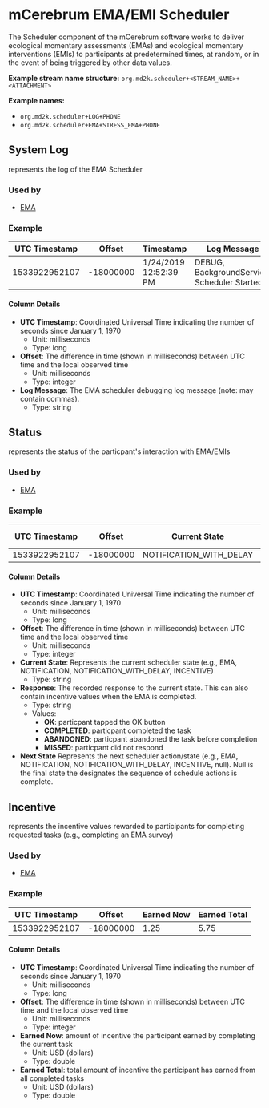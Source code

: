 # mCerebrum EMA/EMI Scheduler

The Scheduler component of the mCerebrum software works to deliver ecological momentary assessments (EMAs) and ecological momentary interventions (EMIs) to participants at predetermined times, at random, or in the event of being triggered by other data values.


<!-- **References:**
{% bibliography --cited %} (remove comment after inserting Bibtex citation in paragraph above) -->


**Example stream name structure:**
`org.md2k.scheduler+<STREAM_NAME>+<ATTACHMENT>`

**Example names:**
- `org.md2k.scheduler+LOG+PHONE`
- `org.md2k.scheduler+EMA+STRESS_EMA+PHONE`


## System Log
represents the log of the EMA Scheduler

### Used by
- [EMA](../features/ema)

### Example

| UTC Timestamp | Offset    | Timestamp              | Log Message                                 |
| ------------- | --------- | ---------------------- | ------------------------------------------- |
| 1533922952107 | -18000000 | 1/24/2019  12:52:39 PM | DEBUG, BackgroundService, Scheduler Started |

#### Column Details
- **UTC Timestamp**: Coordinated Universal Time indicating the number of seconds since January 1, 1970
  - Unit: milliseconds
  - Type: long
- **Offset**: The difference in time (shown in milliseconds) between UTC time and the local observed time
  - Unit: milliseconds
  - Type: integer
- **Log Message**: The EMA scheduler debugging log message (note: may contain commas).
  - Type: string


## Status
represents the status of the particpant's interaction with EMA/EMIs

### Used by
- [EMA](../features/ema)

### Example

| UTC Timestamp | Offset    | Current State           | Response | Next State |
| ------------- | --------- | ----------------------- | -------- | ---------- |
| 1533922952107 | -18000000 | NOTIFICATION_WITH_DELAY | OK       | EMA        |

#### Column Details
- **UTC Timestamp**: Coordinated Universal Time indicating the number of seconds since January 1, 1970
  - Unit: milliseconds
  - Type: long
- **Offset**: The difference in time (shown in milliseconds) between UTC time and the local observed time
  - Unit: milliseconds
  - Type: integer
- **Current State**: Represents the current scheduler state (e.g., EMA, NOTIFICATION, NOTIFICATION_WITH_DELAY, INCENTIVE)
  - Type: string
- **Response**: The recorded response to the current state.  This can also contain incentive values when the EMA is completed.
  - Type: string
  - Values:
    - **OK**: particpant tapped the OK button
    - **COMPLETED**: particpant completed the task
    - **ABANDONED**: particpant abandoned the task before completion
    - **MISSED**: particpant did not respond
- **Next State** Represents the next scheduler action/state (e.g., EMA, NOTIFICATION, NOTIFICATION_WITH_DELAY, INCENTIVE, null).  Null is the final state the designates the sequence of schedule actions is complete.



## Incentive
represents the incentive values rewarded to participants for completing requested tasks (e.g., completing an EMA survey)

### Used by
- [EMA](../features/ema)

### Example

| UTC Timestamp | Offset    | Earned Now | Earned Total |
| ------------- | --------- | ---------- | ------------ |
| 1533922952107 | -18000000 | 1.25       | 5.75         |

#### Column Details
- **UTC Timestamp**: Coordinated Universal Time indicating the number of seconds since January 1, 1970
  - Unit: milliseconds
  - Type: long
- **Offset**: The difference in time (shown in milliseconds) between UTC time and the local observed time
  - Unit: milliseconds
  - Type: integer
- **Earned Now**: amount of incentive the participant earned by completing the current task
  - Unit: USD (dollars)
  - Type: double
- **Earned Total**: total amount of incentive the participant has earned from all completed tasks
  - Unit: USD (dollars)
  - Type: double

